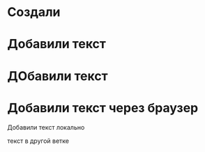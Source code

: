 # Создали

# Добавили текст

# ДОбавили текст

# Добавили текст через браузер

Добавили текст локально

текст в другой ветке